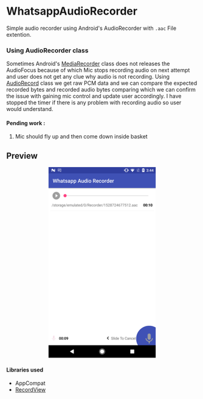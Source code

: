 # WhatsappAudioRecorder
Simple audio recorder using Android's AudioRecorder with `.aac` File extention.



### Using AudioRecorder class
Sometimes Android's [MediaRecorder][1] class does not releases the AudioFocus because of which Mic stops recording audio on next attempt and user does not get any clue why audio is not recording. Using [AudioRecord][2] class we get raw 
PCM data and we can compare the expected recorded bytes and recorded audio bytes comparing which we can confirm the issue with gaining mic control and update user accordingly. I have stopped the timer if there is any problem with recording audio so user would understand.


[1]: https://developer.android.com/reference/android/media/MediaRecorder
[2]: https://developer.android.com/reference/android/media/AudioRecord
[3]: https://github.com/3llomi/RecordView

#### Pending work :
1. Mic should fly up and then come down inside basket

## Preview
<p align="center">
  <img src="images/recorder_1.png" height="500" alt="demo image" />
</p>

#### Libraries used
* AppCompat
* [RecordView][3]
